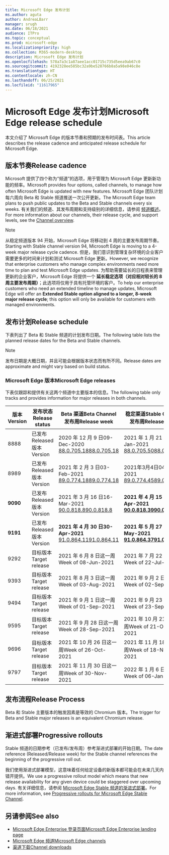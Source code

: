 ```yaml
---
title: Microsoft Edge 发布计划
ms.author: aguta
author: AndreaLBarr
manager: srugh
ms.date: 06/18/2021
audience: ITPro
ms.topic: conceptual
ms.prod: microsoft-edge
ms.localizationpriority: high
ms.collection: M365-modern-desktop
description: Microsoft Edge 发布计划
ms.openlocfilehash: 578a7a3c1a87aee1acc01715c735d5eea9ab67c0
ms.sourcegitcommit: 4192328ee585bc32a9be528766b8a5a98e046c8e
ms.translationtype: HT
ms.contentlocale: zh-CN
ms.lasthandoff: 06/25/2021
ms.locfileid: "11617965"
---
```

# <a name="microsoft-edge-release-schedule"></a><span data-ttu-id="6bbd7-103">Microsoft Edge 发布计划</span><span class="sxs-lookup"><span data-stu-id="6bbd7-103">Microsoft Edge release schedule</span></span>

<span data-ttu-id="6bbd7-104">本文介绍了 Microsoft Edge 的版本节奏和预期的发布时间表。</span><span class="sxs-lookup"><span data-stu-id="6bbd7-104">This article describes the release cadence and anticipated release schedule for Microsoft Edge.</span></span>

## <a name="release-cadence"></a><span data-ttu-id="6bbd7-105">版本节奏</span><span class="sxs-lookup"><span data-stu-id="6bbd7-105">Release cadence</span></span>

<span data-ttu-id="6bbd7-106">Microsoft 提供了四个称为“频道”的选项，用于管理为 Microsoft Edge 更新新功能的频率。</span><span class="sxs-lookup"><span data-stu-id="6bbd7-106">Microsoft provides four options, called channels, to manage how often Microsoft Edge is updated with new features.</span></span> <span data-ttu-id="6bbd7-107">Microsoft Edge 团队计划每六周向 Beta 和 Stable 频道推送一次公开更新。</span><span class="sxs-lookup"><span data-stu-id="6bbd7-107">The Microsoft Edge team plans to push public updates to the Beta and Stable channels every six weeks.</span></span> <span data-ttu-id="6bbd7-108">有关我们的频道、其发布周期和支持级别的详细信息，请参阅 [频道概述](./microsoft-edge-channels.md#channel-overview)。</span><span class="sxs-lookup"><span data-stu-id="6bbd7-108">For more information about our channels, their release cycle, and support levels, see the [Channel overview](./microsoft-edge-channels.md#channel-overview).</span></span>

> [!NOTE]
> <span data-ttu-id="6bbd7-109">从稳定频道版本 94 开始，Microsoft Edge 将移动到 4 周的主要发布周期节奏。</span><span class="sxs-lookup"><span data-stu-id="6bbd7-109">Starting with Stable channel version 94, Microsoft Edge is moving to a 4-week major release cycle cadence.</span></span> <span data-ttu-id="6bbd7-110">但是，我们意识到管理复杂环境的企业客户需要更多的时间来计划和测试 Microsoft Edge 更新。</span><span class="sxs-lookup"><span data-stu-id="6bbd7-110">However, we recognize that enterprise customers who manage complex environments need more time to plan and test Microsoft Edge updates.</span></span> <span data-ttu-id="6bbd7-111">为帮助需要延长的日程表来管理更新的企业客户，Microsoft Edge 将提供一个 **延长稳定选项（对应相对较长的 8 周主要发布周期）**；此选项将仅用于具有托管环境的客户。</span><span class="sxs-lookup"><span data-stu-id="6bbd7-111">To help our enterprise customers who need an extended timeline to manage updates, Microsoft Edge will offer an **Extended Stable option aligned to a longer, 8-week major release cycle**; this option will only be available for customers with managed environments.</span></span>

## <a name="release-schedule"></a><span data-ttu-id="6bbd7-112">发布计划</span><span class="sxs-lookup"><span data-stu-id="6bbd7-112">Release schedule</span></span>

<span data-ttu-id="6bbd7-113">下表列出了 Beta 和 Stable 频道的计划发布日期。</span><span class="sxs-lookup"><span data-stu-id="6bbd7-113">The following table lists the planned release dates for the Beta and Stable channels.</span></span>

> [!NOTE]
> <span data-ttu-id="6bbd7-114">发布日期是大概日期，并且可能会根据版本状态而有所不同。</span><span class="sxs-lookup"><span data-stu-id="6bbd7-114">Release dates are approximate and might vary based on build status.</span></span>

### <a name="microsoft-edge-releases"></a><span data-ttu-id="6bbd7-115">Microsoft Edge 版本</span><span class="sxs-lookup"><span data-stu-id="6bbd7-115">Microsoft Edge releases</span></span>

<span data-ttu-id="6bbd7-116">下表仅跟踪和提供有关这两个频道中主要版本的信息。</span><span class="sxs-lookup"><span data-stu-id="6bbd7-116">The following table only tracks and provides information for major releases in both channels.</span></span>

| <span data-ttu-id="6bbd7-117">版本</span><span class="sxs-lookup"><span data-stu-id="6bbd7-117">Version</span></span> | <span data-ttu-id="6bbd7-118">发布状态</span><span class="sxs-lookup"><span data-stu-id="6bbd7-118">Release status</span></span> | <span data-ttu-id="6bbd7-119">Beta 渠道</span><span class="sxs-lookup"><span data-stu-id="6bbd7-119">Beta Channel</span></span><br><span data-ttu-id="6bbd7-120">发布周</span><span class="sxs-lookup"><span data-stu-id="6bbd7-120">Release week</span></span> | <span data-ttu-id="6bbd7-121">稳定渠道</span><span class="sxs-lookup"><span data-stu-id="6bbd7-121">Stable Channel</span></span><br><span data-ttu-id="6bbd7-122">发布周</span><span class="sxs-lookup"><span data-stu-id="6bbd7-122">Release week</span></span> |
|---------|-----|------|--------|
| <span data-ttu-id="6bbd7-123">88</span><span class="sxs-lookup"><span data-stu-id="6bbd7-123">88</span></span> | <span data-ttu-id="6bbd7-124">已发布</span><span class="sxs-lookup"><span data-stu-id="6bbd7-124">Released</span></span><br><span data-ttu-id="6bbd7-125">版本</span><span class="sxs-lookup"><span data-stu-id="6bbd7-125">Version</span></span> | <span data-ttu-id="6bbd7-126">2020 年 12 月 9 日</span><span class="sxs-lookup"><span data-stu-id="6bbd7-126">09-Dec-2020</span></span><br>[<span data-ttu-id="6bbd7-127">88.0.705.18</span><span class="sxs-lookup"><span data-stu-id="6bbd7-127">88.0.705.18</span></span>](/microsoft-edge-relnote-archive-beta-channel.md#version-88070518-december-9) | <span data-ttu-id="6bbd7-128">2021 年 1 月 21 日</span><span class="sxs-lookup"><span data-stu-id="6bbd7-128">21-Jan-2021</span></span><br>[<span data-ttu-id="6bbd7-129">88.0.705.50</span><span class="sxs-lookup"><span data-stu-id="6bbd7-129">88.0.705.50</span></span>](/microsoft-edge-relnote-archive-stable-channel.md#version-88070550-january-21)|
| <span data-ttu-id="6bbd7-130">89</span><span class="sxs-lookup"><span data-stu-id="6bbd7-130">89</span></span> | <span data-ttu-id="6bbd7-131">已发布</span><span class="sxs-lookup"><span data-stu-id="6bbd7-131">Released</span></span><br><span data-ttu-id="6bbd7-132">版本</span><span class="sxs-lookup"><span data-stu-id="6bbd7-132">Version</span></span> | <span data-ttu-id="6bbd7-133">2021 年 2 月 3 日</span><span class="sxs-lookup"><span data-stu-id="6bbd7-133">03-Feb-2021</span></span><br>[<span data-ttu-id="6bbd7-134">89.0.774.18</span><span class="sxs-lookup"><span data-stu-id="6bbd7-134">89.0.774.18</span></span>](/microsoft-edge-relnote-beta-channel.md#version-89077423-february-8) | <span data-ttu-id="6bbd7-135">2021年3月4日</span><span class="sxs-lookup"><span data-stu-id="6bbd7-135">04-Mar-2021</span></span><br>[<span data-ttu-id="6bbd7-136">89.0.774.45</span><span class="sxs-lookup"><span data-stu-id="6bbd7-136">89.0.774.45</span></span>](/microsoft-edge-relnote-stable-channel.md#version-89077445-march-4) |
| **<span data-ttu-id="6bbd7-137">90</span><span class="sxs-lookup"><span data-stu-id="6bbd7-137">90</span></span>** | <span data-ttu-id="6bbd7-138">已发布</span><span class="sxs-lookup"><span data-stu-id="6bbd7-138">Released</span></span><br><span data-ttu-id="6bbd7-139">版本</span><span class="sxs-lookup"><span data-stu-id="6bbd7-139">Version</span></span> | <span data-ttu-id="6bbd7-140">2021 年 3 月 16 日</span><span class="sxs-lookup"><span data-stu-id="6bbd7-140">16-Mar-2021</span></span><br>[<span data-ttu-id="6bbd7-141">90.0.818.8</span><span class="sxs-lookup"><span data-stu-id="6bbd7-141">90.0.818.8</span></span>](/microsoft-edge-relnote-beta-channel.md#version-9008188-march-16) | **<span data-ttu-id="6bbd7-142">2021 年 4 月 15 日</span><span class="sxs-lookup"><span data-stu-id="6bbd7-142">15-Apr-2021</span></span>**<BR>**[<span data-ttu-id="6bbd7-143">90.0.818.39</span><span class="sxs-lookup"><span data-stu-id="6bbd7-143">90.0.818.39</span></span>](/microsoft-edge-relnote-stable-channel#version-90081839-april-15)** |
| **<span data-ttu-id="6bbd7-144">91</span><span class="sxs-lookup"><span data-stu-id="6bbd7-144">91</span></span>** | <span data-ttu-id="6bbd7-145">已发布</span><span class="sxs-lookup"><span data-stu-id="6bbd7-145">Released</span></span><br><span data-ttu-id="6bbd7-146">版本</span><span class="sxs-lookup"><span data-stu-id="6bbd7-146">Version</span></span> | **<span data-ttu-id="6bbd7-147">2021 年 4 月 30 日</span><span class="sxs-lookup"><span data-stu-id="6bbd7-147">30-Apr-2021</span></span>**<br>[<span data-ttu-id="6bbd7-148">91.0.864.11</span><span class="sxs-lookup"><span data-stu-id="6bbd7-148">91.0.864.11</span></span>](/microsoft-edge-relnote-beta-channel.md#version-91086411-april-30) | **<span data-ttu-id="6bbd7-149">2021 年 5 月 27 日</span><span class="sxs-lookup"><span data-stu-id="6bbd7-149">27-May-2021</span></span>**<BR>**[<span data-ttu-id="6bbd7-150">91.0.864.37</span><span class="sxs-lookup"><span data-stu-id="6bbd7-150">91.0.864.37</span></span>](/microsoft-edge-relnote-stable-channel#version-91086437-may-27)** |
| <span data-ttu-id="6bbd7-151">92</span><span class="sxs-lookup"><span data-stu-id="6bbd7-151">92</span></span> | <span data-ttu-id="6bbd7-152">目标版本</span><span class="sxs-lookup"><span data-stu-id="6bbd7-152">Target release</span></span> | <span data-ttu-id="6bbd7-153">2021 年 6 月 8 日这一周</span><span class="sxs-lookup"><span data-stu-id="6bbd7-153">Week of 08-Jun-2021</span></span> | <span data-ttu-id="6bbd7-154">2021 年 7 月 22 日这一周</span><span class="sxs-lookup"><span data-stu-id="6bbd7-154">Week of 22-Jul-2021</span></span> |
| <span data-ttu-id="6bbd7-155">93</span><span class="sxs-lookup"><span data-stu-id="6bbd7-155">93</span></span> | <span data-ttu-id="6bbd7-156">目标版本</span><span class="sxs-lookup"><span data-stu-id="6bbd7-156">Target release</span></span> | <span data-ttu-id="6bbd7-157">2021 年 8 月 3 日这一周</span><span class="sxs-lookup"><span data-stu-id="6bbd7-157">Week of 03-Aug-2021</span></span> | <span data-ttu-id="6bbd7-158">2021 年 9 月 2 日这一周</span><span class="sxs-lookup"><span data-stu-id="6bbd7-158">Week of 02-Sep-2021</span></span> |
| <span data-ttu-id="6bbd7-159">94</span><span class="sxs-lookup"><span data-stu-id="6bbd7-159">94</span></span> | <span data-ttu-id="6bbd7-160">目标版本</span><span class="sxs-lookup"><span data-stu-id="6bbd7-160">Target release</span></span> | <span data-ttu-id="6bbd7-161">2021 年 9 月 1 日这一周</span><span class="sxs-lookup"><span data-stu-id="6bbd7-161">Week of 01-Sep-2021</span></span> | <span data-ttu-id="6bbd7-162">2021 年 9 月 23 日这一周</span><span class="sxs-lookup"><span data-stu-id="6bbd7-162">Week of 23-Sep-2021</span></span> |
| <span data-ttu-id="6bbd7-163">95</span><span class="sxs-lookup"><span data-stu-id="6bbd7-163">95</span></span> | <span data-ttu-id="6bbd7-164">目标版本</span><span class="sxs-lookup"><span data-stu-id="6bbd7-164">Target release</span></span> | <span data-ttu-id="6bbd7-165">2021 年 9 月 28 日这一周</span><span class="sxs-lookup"><span data-stu-id="6bbd7-165">Week of 28-Sep-2021</span></span> | <span data-ttu-id="6bbd7-166">2021 年 10 月 21 日这一周</span><span class="sxs-lookup"><span data-stu-id="6bbd7-166">Week of 21-Oct-2021</span></span> |
| <span data-ttu-id="6bbd7-167">96</span><span class="sxs-lookup"><span data-stu-id="6bbd7-167">96</span></span> | <span data-ttu-id="6bbd7-168">目标版本</span><span class="sxs-lookup"><span data-stu-id="6bbd7-168">Target release</span></span> | <span data-ttu-id="6bbd7-169">2021 年 10 月 26 日这一周</span><span class="sxs-lookup"><span data-stu-id="6bbd7-169">Week of 26-Oct-2021</span></span> | <span data-ttu-id="6bbd7-170">2021 年 11 月 18 日这一周</span><span class="sxs-lookup"><span data-stu-id="6bbd7-170">Week of 18-Nov-2021</span></span> |
| <span data-ttu-id="6bbd7-171">97</span><span class="sxs-lookup"><span data-stu-id="6bbd7-171">97</span></span> | <span data-ttu-id="6bbd7-172">目标版本</span><span class="sxs-lookup"><span data-stu-id="6bbd7-172">Target release</span></span> | <span data-ttu-id="6bbd7-173">2021 年 11 月 30 日这一周</span><span class="sxs-lookup"><span data-stu-id="6bbd7-173">Week of 30-Nov-2021</span></span> | <span data-ttu-id="6bbd7-174">2022 年 1 月 6 日这一周</span><span class="sxs-lookup"><span data-stu-id="6bbd7-174">Week of 06-Jan-2022</span></span> |

## <a name="release-process"></a><span data-ttu-id="6bbd7-175">发布流程</span><span class="sxs-lookup"><span data-stu-id="6bbd7-175">Release Process</span></span>

<span data-ttu-id="6bbd7-176">Beta 和 Stable 主要版本的触发因素是等效的 Chromium 版本。</span><span class="sxs-lookup"><span data-stu-id="6bbd7-176">The trigger for Beta and Stable major releases is an equivalent Chromium release.</span></span>

## <a name="progressive-rollouts"></a><span data-ttu-id="6bbd7-177">渐进式部署</span><span class="sxs-lookup"><span data-stu-id="6bbd7-177">Progressive rollouts</span></span>

<span data-ttu-id="6bbd7-178">Stable 频道的日期参考（已发布/发布周）参考渐进式部署的开始日期。</span><span class="sxs-lookup"><span data-stu-id="6bbd7-178">The date reference (Released/Release week) for the Stable channel references the beginning of the progressive roll out.</span></span>

<span data-ttu-id="6bbd7-179">我们使用渐进式部署模型，这意味着任何给定设备的新版本都可能会在未来几天内错开提供。</span><span class="sxs-lookup"><span data-stu-id="6bbd7-179">We use a progressive rollout model which means that new release availability for any given device could be staggered over upcoming days.</span></span> <span data-ttu-id="6bbd7-180">有关详细信息，请参阅 [Microsoft Edge Stable 频道的渐进式部署](/deployedge/microsoft-edge-update-progressive-rollout)。</span><span class="sxs-lookup"><span data-stu-id="6bbd7-180">For more information, see [Progressive rollouts for Microsoft Edge Stable Channel](/deployedge/microsoft-edge-update-progressive-rollout).</span></span>

## <a name="see-also"></a><span data-ttu-id="6bbd7-181">另请参阅</span><span class="sxs-lookup"><span data-stu-id="6bbd7-181">See also</span></span>

- [<span data-ttu-id="6bbd7-182">Microsoft Edge Enterprise 登录页面</span><span class="sxs-lookup"><span data-stu-id="6bbd7-182">Microsoft Edge Enterprise landing page</span></span>](https://aka.ms/EdgeEnterprise)
- [<span data-ttu-id="6bbd7-183">Microsoft Edge 频道</span><span class="sxs-lookup"><span data-stu-id="6bbd7-183">Microsoft Edge channels</span></span>](/deployedge/microsoft-edge-channels)
- [<span data-ttu-id="6bbd7-184">渠道下载</span><span class="sxs-lookup"><span data-stu-id="6bbd7-184">Channel downloads</span></span>](https://www.microsoft.com/edge/business/download)